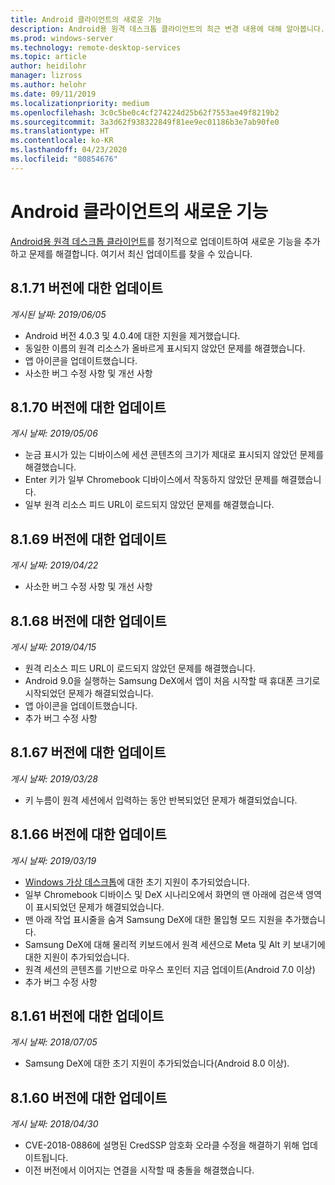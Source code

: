 ```yaml
---
title: Android 클라이언트의 새로운 기능
description: Android용 원격 데스크톱 클라이언트의 최근 변경 내용에 대해 알아봅니다.
ms.prod: windows-server
ms.technology: remote-desktop-services
ms.topic: article
author: heidilohr
manager: lizross
ms.author: helohr
ms.date: 09/11/2019
ms.localizationpriority: medium
ms.openlocfilehash: 3c0c5be0c4cf274224d25b62f7553ae49f8219b2
ms.sourcegitcommit: 3a3d62f938322849f81ee9ec01186b3e7ab90fe0
ms.translationtype: HT
ms.contentlocale: ko-KR
ms.lasthandoff: 04/23/2020
ms.locfileid: "80854676"
---
```

# <a name="whats-new-in-the-android-client"></a>Android 클라이언트의 새로운 기능

[Android용 원격 데스크톱 클라이언트](remote-desktop-android.md)를 정기적으로 업데이트하여 새로운 기능을 추가하고 문제를 해결합니다. 여기서 최신 업데이트를 찾을 수 있습니다.

## <a name="updates-for-version-8171"></a>8\.1.71 버전에 대한 업데이트

*게시된 날짜: 2019/06/05*

- Android 버전 4.0.3 및 4.0.4에 대한 지원을 제거했습니다.
- 동일한 이름의 원격 리소스가 올바르게 표시되지 않았던 문제를 해결했습니다.
- 앱 아이콘을 업데이트했습니다.
- 사소한 버그 수정 사항 및 개선 사항

## <a name="updates-for-version-8170"></a>8\.1.70 버전에 대한 업데이트

*게시 날짜: 2019/05/06*

- 눈금 표시가 있는 디바이스에 세션 콘텐츠의 크기가 제대로 표시되지 않았던 문제를 해결했습니다.
- Enter 키가 일부 Chromebook 디바이스에서 작동하지 않았던 문제를 해결했습니다.
- 일부 원격 리소스 피드 URL이 로드되지 않았던 문제를 해결했습니다.

## <a name="updates-for-version-8169"></a>8\.1.69 버전에 대한 업데이트

*게시 날짜: 2019/04/22*

- 사소한 버그 수정 사항 및 개선 사항

## <a name="updates-for-version-8168"></a>8\.1.68 버전에 대한 업데이트

*게시 날짜: 2019/04/15*

- 원격 리소스 피드 URL이 로드되지 않았던 문제를 해결했습니다.
- Android 9.0을 실행하는 Samsung DeX에서 앱이 처음 시작할 때 휴대폰 크기로 시작되었던 문제가 해결되었습니다.
- 앱 아이콘을 업데이트했습니다.
- 추가 버그 수정 사항

## <a name="updates-for-version-8167"></a>8\.1.67 버전에 대한 업데이트

*게시 날짜: 2019/03/28*

- 키 누름이 원격 세션에서 입력하는 동안 반복되었던 문제가 해결되었습니다.

## <a name="updates-for-version-8166"></a>8\.1.66 버전에 대한 업데이트

*게시 날짜: 2019/03/19*

- [Windows 가상 데스크톱](https://aka.ms/wvd)에 대한 초기 지원이 추가되었습니다.
- 일부 Chromebook 디바이스 및 DeX 시나리오에서 화면의 맨 아래에 검은색 영역이 표시되었던 문제가 해결되었습니다.
- 맨 아래 작업 표시줄을 숨겨 Samsung DeX에 대한 몰입형 모드 지원을 추가했습니다.
- Samsung DeX에 대해 물리적 키보드에서 원격 세션으로 Meta 및 Alt 키 보내기에 대한 지원이 추가되었습니다.
- 원격 세션의 콘텐츠를 기반으로 마우스 포인터 지금 업데이트(Android 7.0 이상)
- 추가 버그 수정 사항

## <a name="updates-for-version-8161"></a>8\.1.61 버전에 대한 업데이트

*게시 날짜: 2018/07/05*

- Samsung DeX에 대한 초기 지원이 추가되었습니다(Android 8.0 이상).

## <a name="updates-for-version-8160"></a>8\.1.60 버전에 대한 업데이트

*게시 날짜: 2018/04/30*

- CVE-2018-0886에 설명된 CredSSP 암호화 오라클 수정을 해결하기 위해 업데이트됩니다.
- 이전 버전에서 이어지는 연결을 시작할 때 충돌을 해결했습니다.
